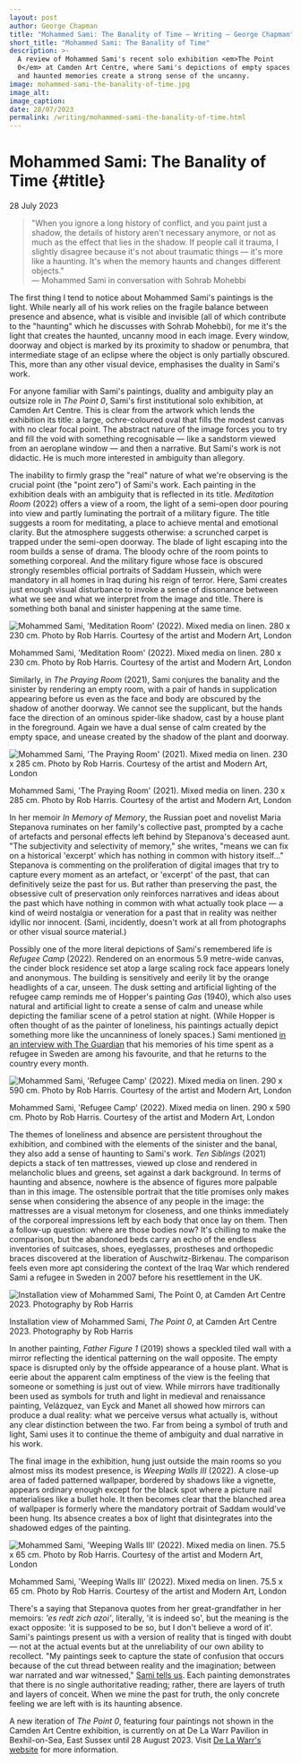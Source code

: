 ```yaml
---
layout: post
author: George Chapman
title: "Mohammed Sami: The Banality of Time — Writing — George Chapman"
short_title: "Mohammed Sami: The Banality of Time"
description: >-
  A review of Mohammed Sami's recent solo exhibition <em>The Point
  0</em> at Camden Art Centre, where Sami's depictions of empty spaces
  and haunted memories create a strong sense of the uncanny.
image: mohammed-sami-the-banality-of-time.jpg
image_alt:
image_caption:
date: 28/07/2023
permalink: /writing/mohammed-sami-the-banality-of-time.html
---
```


# Mohammed Sami: The Banality of Time {#title}
28 July 2023

> "When you ignore a long history of conflict, and you paint just a
shadow, the details of history aren't necessary anymore, or not as much
as the effect that lies in the shadow. If people call it trauma, I
slightly disagree because it's not about traumatic things — it's more
like a haunting. It's when the memory haunts and changes different
objects."  
> — Mohammed Sami in conversation with Sohrab Mohebbi

The first thing I tend to notice about Mohammed Sami's paintings is the
light. While nearly all of his work relies on the fragile balance
between presence and absence, what is visible and invisible (all of
which contribute to the "haunting" which he discusses with Sohrab
Mohebbi), for me it's the light that creates the haunted, uncanny mood
in each image. Every window, doorway and object is marked by its
proximity to shadow or penumbra, that intermediate stage of an eclipse
where the object is only partially obscured. This, more than any
other visual device, emphasises the duality in Sami's work.

For anyone familiar with Sami's paintings, duality and ambiguity play an
outsize role in _The Point 0_, Sami's first institutional solo
exhibition, at Camden Art Centre. This is clear from the artwork which
lends the exhibition its title: a large, ochre-coloured oval that fills
the modest canvas with no clear focal point. The abstract nature of the
image forces you to try and fill the void with something recognisable —
like a sandstorm viewed from an aeroplane window — and then a narrative.
But Sami's work is not didactic. He is much more interested in ambiguity
than allegory.

The inability to firmly grasp the "real" nature of what we're observing
is the crucial point (the "point zero") of Sami's work. Each painting in
the exhibition deals with an ambiguity that is reflected in its title.
_Meditation Room_ (2022) offers a view of a room, the light of a
semi-open door pouring into view and partly luminating the portrait of a
military figure. The title suggests a room for meditating, a place to
achieve mental and emotional clarity. But the atmosphere suggests
otherwise: a scrunched carpet is trapped under the semi-open doorway.
The blade of light escaping into the room builds a sense of drama. The
bloody ochre of the room points to something corporeal. And the military
figure whose face is obscured strongly resembles official portraits of
Saddam Hussein, which were mandatory in all homes in Iraq during his
reign of terror. Here, Sami creates just enough visual disturbance to
invoke a sense of dissonance between what we see and what we interpret
from the image and title. There is something both banal and sinister
happening at the same time.

![Mohammed Sami, 'Meditation Room' (2022). Mixed media on linen. 280 x 230 cm. Photo by Rob Harris. Courtesy of the artist and Modern Art, London](/assets/img/mohammed-sami-1.jpg)

Mohammed Sami, 'Meditation Room' (2022). Mixed media on linen. 280 x 230 cm. Photo by Rob Harris. Courtesy of the artist and Modern Art, London

Similarly, in _The Praying Room_ (2021), Sami conjures the banality and
the sinister by rendering an empty room, with a pair of hands in
supplication appearing before us even as the face and body are obscured
by the shadow of another doorway. We cannot see the supplicant, but the
hands face the direction of an ominous spider-like shadow, cast by a
house plant in the foreground. Again we have a dual sense of calm
created by the empty space, and unease created by the shadow of the
plant and doorway.

![Mohammed Sami, 'The Praying Room' (2021). Mixed media on linen. 230 x 285 cm. Photo by Rob Harris. Courtesy of the artist and Modern Art, London](/assets/img/mohammed-sami-2.jpg)

Mohammed Sami, 'The Praying Room' (2021). Mixed media on linen. 230 x 285 cm. Photo by Rob Harris. Courtesy of the artist and Modern Art, London

In her memoir _In Memory of Memory_, the Russian poet and novelist Maria
Stepanova ruminates on her family's collective past, prompted by a cache
of artefacts and personal effects left behind by Stepanova's deceased
aunt. "The subjectivity and selectivity of memory," she writes, "means
we can fix on a historical 'excerpt' which has nothing in common with
history itself..." Stepanova is commenting on the proliferation of
digital images that try to capture every moment as an artefact, or
'excerpt' of the past, that can definitively seize the past for us. But
rather than preserving the past, the obsessive cult of preservation only
reinforces narratives and ideas about the past which have nothing in
common with what actually took place — a kind of weird nostalgia or
veneration for a past that in reality was neither idyllic nor innocent.
(Sami, incidently, doesn't work at all from photographs or other visual
source material.)

Possibly one of the more literal depictions of Sami's remembered life is
_Refugee Camp_ (2022). Rendered on an enormous 5.9 metre-wide canvas,
the cinder block residence set atop a large scaling rock face appears
lonely and anonymous. The building is sensitively and eerily lit by the
orange headlights of a car, unseen. The dusk setting and artificial
lighting of the refugee camp reminds me of Hopper's painting _Gas_
(1940), which also uses natural and artificial light to create a sense
of calm and unease while depicting the familiar scene of a petrol
station at night. (While Hopper is often thought of as the painter of
loneliness, his paintings actually depict something more like the
uncanniness of lonely spaces.) Sami mentioned [in an interview with The
Guardian](https://www.theguardian.com/artanddesign/2022/mar/21/mohammed-sami-interview-iraqi-exile-painter-bullets-saddam-hussein)
that his memories of his time spent as a refugee in Sweden are among his
favourite, and that he returns to the country every month.

![Mohammed Sami, 'Refugee Camp' (2022). Mixed media on linen. 290 x 590 cm. Photo by Rob Harris. Courtesy of the artist and Modern Art, London](/assets/img/mohammed-sami-3.jpg)

Mohammed Sami, 'Refugee Camp' (2022). Mixed media on linen. 290 x 590 cm. Photo by Rob Harris. Courtesy of the artist and Modern Art, London

The themes of loneliness and absence are persistent throughout the
exhibition, and combined with the elements of the sinister and the
banal, they also add a sense of haunting to Sami's work. _Ten Siblings_
(2021) depicts a stack of ten mattresses, viewed up close and rendered
in melancholic blues and greens, set against a dark background. In terms
of haunting and absence, nowhere is the absence of figures more palpable
than in this image. The ostensible portrait that the title promises only
makes sense when considering the absence of any people in the image: the
mattresses are a visual metonym for closeness, and one thinks
immediately of the corporeal impressions left by each body that once lay
on them. Then a follow-up question: where are those bodies now? It's
chilling to make the comparison, but the abandoned beds carry an echo of
the endless inventories of suitcases, shoes, eyeglasses, prostheses and
orthopedic braces discovered at the liberation of Auschwitz-Birkenau.
The comparison feels even more apt considering the context of the Iraq
War which rendered Sami a refugee in Sweden in 2007 before his
resettlement in the UK.

![Installation view of Mohammed Sami, _The Point 0_, at Camden Art Centre 2023. Photography by Rob Harris](/assets/img/mohammed-sami-4.jpg)

Installation view of Mohammed Sami, _The Point 0_, at Camden Art Centre 2023. Photography by Rob Harris

In another painting, _Father Figure 1_ (2019) shows a speckled tiled
wall with a mirror reflecting the identical patterning on the wall
opposite. The empty space is disrupted only by the offside appearance of
a house plant. What is eerie about the apparent calm emptiness of the
view is the feeling that someone or something is just out of view. While
mirrors have traditionally been used as symbols for truth and light in
medieval and renaissance painting, Velázquez, van Eyck and Manet all
showed how mirrors can produce a dual reality: what we perceive versus
what actually is, without any clear distinction between the two. Far
from being a symbol of truth and light, Sami uses it to continue the
theme of ambiguity and dual narrative in his work.

The final image in the exhibition, hung just outside the main rooms so
you almost miss its modest presence, is _Weeping Walls III_ (2022). A
close-up area of faded patterned wallpaper, bordered by shadows like a
vignette, appears ordinary enough except for the black spot where a
picture nail materialises like a bullet hole. It then becomes clear that
the blanched area of wallpaper is formerly where the mandatory portrait
of Saddam would've been hung. Its absence creates a box of light that
disintegrates into the shadowed edges of the painting.

![Mohammed Sami, 'Weeping Walls III' (2022). Mixed media on linen. 75.5 x 65 cm. Photo by Rob Harris. Courtesy of the artist and Modern Art, London](/assets/img/mohammed-sami-5.jpg)

Mohammed Sami, 'Weeping Walls III' (2022). Mixed media on linen. 75.5 x 65 cm. Photo by Rob Harris. Courtesy of the artist and Modern Art, London

There's a saying that Stepanova quotes from her great-grandfather in her
memoirs: _'es redt zich azoi'_, literally, 'it is indeed so', but the
meaning is the exact opposite: 'it is supposed to be so, but I don't
believe a word of it'. Sami's paintings present us with a version of
reality that is tinged with doubt — not at the actual events but at the
unreliability of our own ability to recollect. "My paintings seek to
capture the state of confusion that occurs because of the cut thread
between reality and the imagination; between war narrated and war
witnessed," [Sami tells
us](https://camdenartcentre.org/file-notes/file-note-144-mohammed-sami).
Each painting demonstrates that there is no single authoritative
reading; rather, there are layers of truth and layers of conceit. When
we mine the past for truth, the only concrete feeling we are left with
is its haunting absence.

A new iteration of _The Point 0_, featuring four paintings not shown in
the Camden Art Centre exhibition, is currently on at De La Warr Pavilion
in Bexhil-on-Sea, East Sussex until 28 August 2023. Visit [De La Warr's
website](https://www.dlwp.com/exhibition/mohammed-sami/) for more
information.
